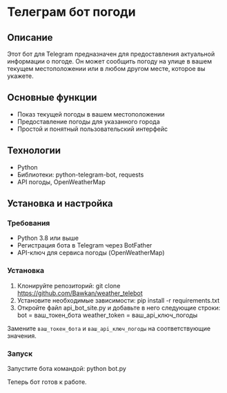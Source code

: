 # Телеграм бот погоди


## Описание
Этот бот для Telegram предназначен для предоставления актуальной информации о погоде.
Он может сообщить погоду на улице в вашем текущем местоположении или в любом другом месте, которое вы укажете.


## Основные функции
- Показ текущей погоды в вашем местоположении
- Предоставление погоды для указанного города
- Простой и понятный пользовательский интерфейс


## Технологии
- Python
- Библиотеки: python-telegram-bot, requests
- API погоды, OpenWeatherMap


## Установка и настройка

### Требования
- Python 3.8 или выше
- Регистрация бота в Telegram через BotFather
- API-ключ для сервиса погоды (OpenWeatherMap)


### Установка
1. Клонируйте репозиторий:
  git clone https://github.com/Bawkan/weather_telebot
2. Установите необходимые зависимости:
   pip install -r requirements.txt
3. Откройте файл api_bot_site.py и добавьте в него следующие строки:
  bot = ваш_токен_бота
  weather_token = ваш_api_ключ_погоды

Замените `ваш_токен_бота` и `ваш_api_ключ_погоды` на соответствующие значения.


### Запуск
Запустите бота командой:
  python bot.py

Теперь бот готов к работе.

